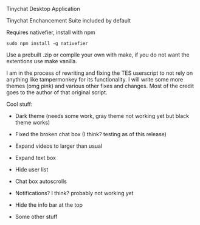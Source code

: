 Tinychat Desktop Application 

Tinychat Enchancement Suite included by default


Requires nativefier, install with npm

`sudo npm install -g nativefier`

Use a prebuilt .zip or compile your own with make, if you do not want the extentions use make vanilla.


I am in the process of rewriting and fixing the TES userscript to not rely on anything like tampermonkey for its functionality. I will write some more themes (omg pink) and various other fixes and changes. Most of the credit goes to the author of that original script.


Cool stuff:

* Dark theme (needs some work, gray theme not working yet but black theme works)

* Fixed the broken chat box (I think? testing as of this release)

* Expand videos to larger than usual

* Expand text box

* Hide user list

* Chat box autoscrolls

* Notifications? I think? probably not working yet

* Hide the info bar at the top

* Some other stuff
